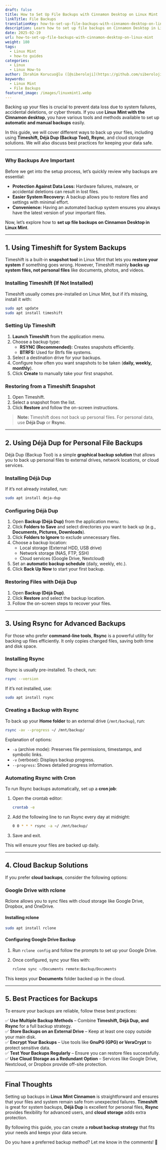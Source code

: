 ```yaml
---
draft: false
title: How to Set Up File Backups with Cinnamon Desktop on Linux Mint
linkTitle: File Backups
translationKey: how-to-set-up-file-backups-with-cinnamon-desktop-on-linux-mint
description: Learn how to set up file backups on Cinnamon Desktop in Linux Mint using Timeshift, Déjà Dup, Rsync, and cloud storage solutions.
date: 2025-02-19
url: how-to-set-up-file-backups-with-cinnamon-desktop-on-linux-mint
weight: 180
tags:
  - Linux Mint
  - how-to guides
categories:
  - Linux
  - Linux How-to
author: İbrahim Korucuoğlu ([@siberoloji](https://github.com/siberoloji))
keywords:
  - Linux Mint
  - File Backups
featured_image: /images/linuxmint1.webp
---
```

Backing up your files is crucial to prevent data loss due to system failures, accidental deletions, or cyber threats. If you use **Linux Mint with the Cinnamon desktop**, you have various tools and methods available to set up **automatic and manual backups** easily.  

In this guide, we will cover different ways to back up your files, including using **Timeshift, Déjà Dup (Backup Tool), Rsync**, and cloud storage solutions. We will also discuss best practices for keeping your data safe.  

---

### **Why Backups Are Important**  

Before we get into the setup process, let’s quickly review why backups are essential:  

- **Protection Against Data Loss:** Hardware failures, malware, or accidental deletions can result in lost files.  
- **Easier System Recovery:** A backup allows you to restore files and settings with minimal effort.  
- **Convenience:** Having an automated backup system ensures you always have the latest version of your important files.  

Now, let’s explore how to **set up file backups on Cinnamon Desktop in Linux Mint**.  

---

## **1. Using Timeshift for System Backups**  

Timeshift is a built-in **snapshot tool** in Linux Mint that lets you **restore your system** if something goes wrong. However, Timeshift mainly **backs up system files, not personal files** like documents, photos, and videos.  

### **Installing Timeshift (If Not Installed)**  

Timeshift usually comes pre-installed on Linux Mint, but if it’s missing, install it with:  

```bash
sudo apt update
sudo apt install timeshift
```

### **Setting Up Timeshift**  

1. **Launch Timeshift** from the application menu.  
2. Choose a backup type:  
   - **RSYNC (Recommended):** Creates snapshots efficiently.  
   - **BTRFS:** Used for Btrfs file systems.  
3. Select a destination drive for your backups.  
4. Configure how often you want snapshots to be taken (**daily, weekly, monthly**).  
5. Click **Create** to manually take your first snapshot.  

### **Restoring from a Timeshift Snapshot**  

1. Open Timeshift.  
2. Select a snapshot from the list.  
3. Click **Restore** and follow the on-screen instructions.  

> **Note:** Timeshift does not back up personal files. For personal data, use **Déjà Dup** or **Rsync**.  

---

## **2. Using Déjà Dup for Personal File Backups**  

Déjà Dup (Backup Tool) is a simple **graphical backup solution** that allows you to back up personal files to external drives, network locations, or cloud services.  

### **Installing Déjà Dup**  

If it’s not already installed, run:  

```bash
sudo apt install deja-dup
```

### **Configuring Déjà Dup**  

1. Open **Backup (Déjà Dup)** from the application menu.  
2. Click **Folders to Save** and select directories you want to back up (e.g., **Documents, Pictures, Downloads**).  
3. Click **Folders to Ignore** to exclude unnecessary files.  
4. Choose a backup location:  
   - Local storage (External HDD, USB drive)  
   - Network storage (NAS, FTP, SSH)  
   - Cloud services (Google Drive, Nextcloud)  
5. Set an **automatic backup schedule** (daily, weekly, etc.).  
6. Click **Back Up Now** to start your first backup.  

### **Restoring Files with Déjà Dup**  

1. Open **Backup (Déjà Dup)**.  
2. Click **Restore** and select the backup location.  
3. Follow the on-screen steps to recover your files.  

---

## **3. Using Rsync for Advanced Backups**  

For those who prefer **command-line tools**, **Rsync** is a powerful utility for backing up files efficiently. It only copies changed files, saving both time and disk space.  

### **Installing Rsync**  

Rsync is usually pre-installed. To check, run:  

```bash
rsync --version
```

If it’s not installed, use:  

```bash
sudo apt install rsync
```

### **Creating a Backup with Rsync**  

To back up your **Home folder** to an external drive (`/mnt/backup`), run:  

```bash
rsync -av --progress ~/ /mnt/backup/
```

Explanation of options:  

- `-a` (archive mode): Preserves file permissions, timestamps, and symbolic links.  
- `-v` (verbose): Displays backup progress.  
- `--progress`: Shows detailed progress information.  

### **Automating Rsync with Cron**  

To run Rsync backups automatically, set up a **cron job**:  

1. Open the crontab editor:  

   ```bash
   crontab -e
   ```

2. Add the following line to run Rsync every day at midnight:  

   ```bash
   0 0 * * * rsync -a ~/ /mnt/backup/
   ```

3. Save and exit.  

This will ensure your files are backed up daily.  

---

## **4. Cloud Backup Solutions**  

If you prefer **cloud backups**, consider the following options:  

### **Google Drive with rclone**  

Rclone allows you to sync files with cloud storage like Google Drive, Dropbox, and OneDrive.  

#### **Installing rclone**  

```bash
sudo apt install rclone
```

#### **Configuring Google Drive Backup**  

1. Run `rclone config` and follow the prompts to set up your Google Drive.  
2. Once configured, sync your files with:  

   ```bash
   rclone sync ~/Documents remote:Backup/Documents
   ```

This keeps your **Documents** folder backed up in the cloud.  

---

## **5. Best Practices for Backups**  

To ensure your backups are reliable, follow these best practices:  

✅ **Use Multiple Backup Methods** – Combine **Timeshift, Déjà Dup, and Rsync** for a full backup strategy.  
✅ **Store Backups on an External Drive** – Keep at least one copy outside your main disk.  
✅ **Encrypt Your Backups** – Use tools like **GnuPG (GPG) or VeraCrypt** to protect sensitive data.  
✅ **Test Your Backups Regularly** – Ensure you can restore files successfully.  
✅ **Use Cloud Storage as a Redundant Option** – Services like Google Drive, Nextcloud, or Dropbox provide off-site protection.  

---

## **Final Thoughts**  

Setting up backups in **Linux Mint Cinnamon** is straightforward and ensures that your files and system remain safe from unexpected failures. **Timeshift** is great for system backups, **Déjà Dup** is excellent for personal files, **Rsync** provides flexibility for advanced users, and **cloud storage** adds extra protection.  

By following this guide, you can create a **robust backup strategy** that fits your needs and keeps your data secure.  

Do you have a preferred backup method? Let me know in the comments! 🚀
